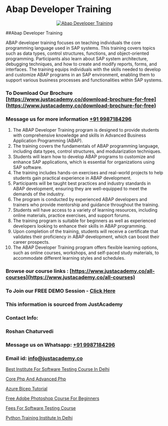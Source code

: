 # Abap Developer Training

<p align="center">
  <a href="https://justacademy.co/course-detail/sap-abap-training">
    <img src="https://justacademy.co/storage2/course_image/1707212883_course_image.webp" alt="Abap Developer Training">
  </a>
</p>
##Abap Developer Training

ABAP developer training focuses on teaching individuals the core programming language used in SAP systems. This training covers topics such as data types, control structures, functions, and object-oriented programming. Participants also learn about SAP system architecture, debugging techniques, and how to create and modify reports, forms, and interfaces. The training equips individuals with the skills needed to develop and customize ABAP programs in an SAP environment, enabling them to support various business processes and functionalities within SAP systems.
### To Download Our Brochure [https://www.justacademy.co/download-brochure-for-free](https://www.justacademy.co/download-brochure-for-free)
### Message us for more information [+91 9987184296](https://api.whatsapp.com/send?phone=919987184296)
1) The ABAP Developer Training program is designed to provide students with comprehensive knowledge and skills in Advanced Business Application Programming (ABAP).
2) The training covers the fundamentals of ABAP programming language, including data types, control structures, and modularization techniques.
3) Students will learn how to develop ABAP programs to customize and enhance SAP applications, which is essential for organizations using SAP software.
4) The training includes hands-on exercises and real-world projects to help students gain practical experience in ABAP development.
5) Participants will be taught best practices and industry standards in ABAP development, ensuring they are well-equipped to meet the demands of the industry.
6) The program is conducted by experienced ABAP developers and trainers who provide mentorship and guidance throughout the training.
7) Students will have access to a variety of learning resources, including online materials, practice exercises, and support forums.
8) The training program is suitable for beginners as well as experienced developers looking to enhance their skills in ABAP programming.
9) Upon completion of the training, students will receive a certificate that validates their proficiency in ABAP development, which can boost their career prospects.
10) The ABAP Developer Training program offers flexible learning options, such as online courses, workshops, and self-paced study materials, to accommodate different learning styles and schedules.

### Browse our course links : [https://www.justacademy.co/all-courses](https://www.justacademy.co/all-courses) 
### To Join our FREE DEMO Session - [Click Here](https://www.justacademy.co/register-for-course-demo)


### This information is sourced from JustAcademy
### Contact Info:
### Roshan Chaturvedi
### Message us on Whatsapp: [+91 9987184296](https://api.whatsapp.com/send?phone=919987184296)
### Email id: [info@justacademy.co](mailto:info@justacademy.co)
                
[Best Institute For Software Testing Course In Delhi](https://www.linkedin.com/pulse/best-institute-software-testing-course-delhi-justacademy-thane-0zqtc?trackingId=zsMsjABjhPrkcVM1eOT4hQ%3D%3D&lipi=urn%3Ali%3Apage%3Ad_flagship3_company_admin%3B8x4oZRFoSmO4CZ5ThOfedg%3D%3D)

[Core Php And Advanced Php](https://www.linkedin.com/pulse/core-php-advanced-software-training-mountain-view-eblfe?trackingId=Y2Q6rJ%2Bd3C62nvVzp5kbLw%3D%3D&lipi=urn%3Ali%3Apage%3Ad_flagship3_company_admin%3BLLr0XlPoQRKsrZpjwzzNmQ%3D%3D)

[Azure Bicep Tutorial](https://medium.com/@kumarishimmi99/azure-bicep-tutorial-d52547486c88)

[Free Adobe Photoshop Course For Beginners](https://medium.com/@roneet705/free-adobe-photoshop-course-for-beginners-da0f193b8f90)

[Fees For Software Testing Course](https://justacademyin.github.io/justacademy/fees-for-software-testing-course)

[Python Training Institute In Delhi](https://justacademyin.github.io/justacademy/python-training-institute-in-delhi)

